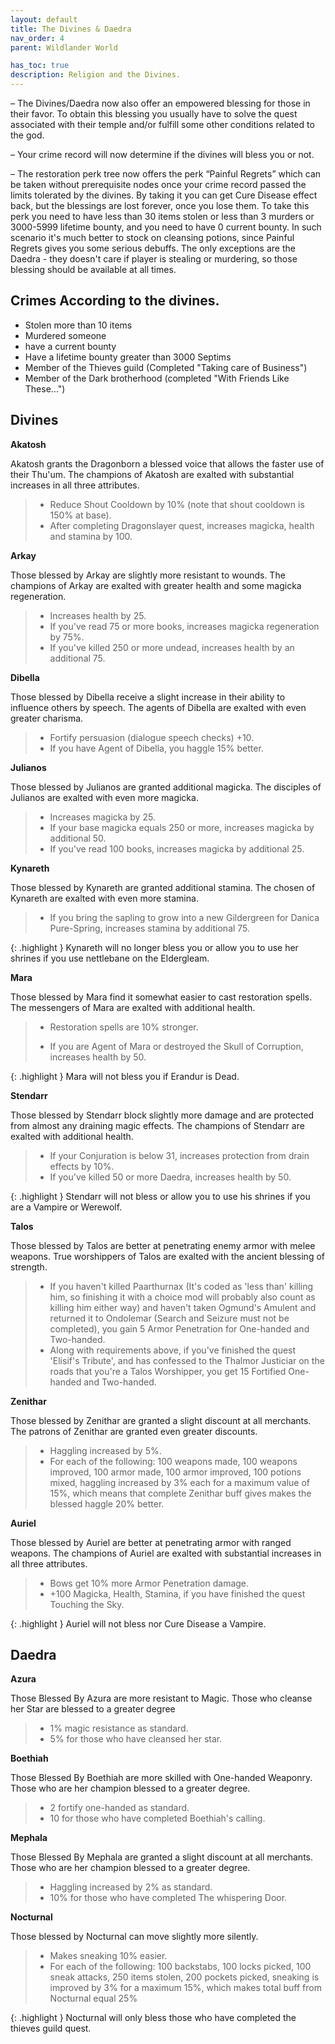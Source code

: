 ```yaml
---
layout: default
title: The Divines & Daedra
nav_order: 4
parent: Wildlander World

has_toc: true
description: Religion and the Divines.
---
```



– The Divines/Daedra now also offer an empowered blessing for those in their favor. To obtain this blessing you usually have to solve the quest associated with their temple and/or fulfill some other conditions related to the god.

– Your crime record will now determine if the divines will bless you or not.

– The restoration perk tree now offers the perk “Painful Regrets” which can be taken without prerequisite nodes once your crime record passed the limits tolerated by the divines. By taking it you can get Cure Disease effect back, but the blessings are lost forever, once you lose them. To take this perk you need to have less than 30 items stolen or less than 3 murders or 3000-5999 lifetime bounty, and you need to have 0 current bounty. In such scenario it's much better to stock on cleansing potions, since Painful Regrets gives you some serious debuffs. The only exceptions are the Daedra - they doesn't care if player is stealing or murdering, so those blessing should be available at all times.



## Crimes According to the divines.

* Stolen more than 10 items
* Murdered someone
* have a current bounty
* Have a lifetime bounty greater than 3000 Septims
* Member of the Thieves guild (Completed "Taking care of Business")
* Member of the Dark brotherhood (completed "With Friends Like These...")


## Divines

**Akatosh**

Akatosh grants the Dragonborn a blessed voice that allows the faster use of their Thu'um. The champions of Akatosh are exalted with substantial increases in all three attributes.

> * Reduce Shout Cooldown by 10% (note that shout cooldown is 150% at base).
> * After completing Dragonslayer quest, increases magicka, health and stamina by 100.

**Arkay**

Those blessed by Arkay are slightly more resistant to wounds. The champions of Arkay are exalted with greater health and some magicka regeneration.

> * Increases health by 25.
> * If you've read 75 or more books, increases magicka regeneration by 75%.
> * If you've killed 250 or more undead, increases health by an additional 75.

**Dibella**

Those blessed by Dibella receive a slight increase in their ability to influence others by speech. The agents of Dibella are exalted with even greater charisma.

> * Fortify persuasion (dialogue speech checks) +10.
> * If you have Agent of Dibella, you haggle 15% better.

**Julianos**

Those blessed by Julianos are granted additional magicka. The disciples of Julianos are exalted with even more magicka.

> * Increases magicka by 25.
> * If your base magicka equals 250 or more, increases magicka by additional 50.
> * If you've read 100 books, increases magicka by additional 25.

**Kynareth**

Those blessed by Kynareth are granted additional stamina. The chosen of Kynareth are exalted with even more stamina.

> * If you bring the sapling to grow into a new Gildergreen for Danica Pure-Spring, increases stamina by additional 75.

{: .highlight }
Kynareth will no longer bless you or allow you to use her shrines if you use nettlebane on the Eldergleam.

**Mara**

Those blessed by Mara find it somewhat easier to cast restoration spells. The messengers of Mara are exalted with additional health.

> * Restoration spells are 10% stronger.
>
> * If you are Agent of Mara or destroyed the Skull of Corruption, increases health by 50.

{: .highlight } 
Mara will not bless you if Erandur is Dead.

**Stendarr**

Those blessed by Stendarr block slightly more damage and are protected from almost any draining magic effects. The champions of Stendarr are exalted with additional health.

> * If your Conjuration is below 31, increases protection from drain effects by 10%.
> * If you've killed 50 or more Daedra, increases health by 50.

{: .highlight } 
Stendarr will not bless or allow you to use his shrines if you are a Vampire or Werewolf. 

**Talos**

Those blessed by Talos are better at penetrating enemy armor with melee weapons. True worshippers of Talos are exalted with the ancient blessing of strength.

> * If you haven't killed Paarthurnax (It's coded as 'less than' killing him, so finishing it with a choice mod will probably also count as killing him either way) and haven't taken Ogmund's Amulent and returned it to Ondolemar (Search and Seizure must not be completed), you gain 5 Armor Penetration for One-handed and Two-handed.
> * Along with requirements above, if you've finished the quest 'Elisif's Tribute', and has confessed to the Thalmor Justiciar on the roads that you're a Talos Worshipper, you get 15 Fortified One-handed and Two-handed.

**Zenithar**

Those blessed by Zenithar are granted a slight discount at all merchants. The patrons of Zenithar are granted even greater discounts.

> * Haggling increased by 5%.
> * For each of the following: 100 weapons made, 100 weapons improved, 100 armor made, 100 armor improved, 100 potions mixed, haggling increased by 3% each for a maximum value of 15%, which means that complete Zenithar buff gives makes the blessed haggle 20% better.

**Auriel**

Those blessed by Auriel are better at penetrating armor with ranged weapons. The champions of Auriel are exalted with substantial increases in all three attributes.

> * Bows get 10% more Armor Penetration damage.
> * +100 Magicka, Health, Stamina, if you have finished the quest Touching the Sky.

{: .highlight }
Auriel will not bless nor Cure Disease a Vampire.

## Daedra

**Azura**

Those Blessed By Azura are more resistant to Magic. Those who cleanse her Star are blessed to a greater degree

> * 1% magic resistance as standard.
> * 5% for those who have cleansed her star.

**Boethiah**


Those Blessed By Boethiah are more skilled with One-handed Weaponry. Those who are her champion blessed to a greater degree.

> * 2 fortify one-handed as standard.
> * 10 for those who have completed Boethiah's calling.

**Mephala**

Those Blessed By Mephala are granted a slight discount at all merchants. Those who are her champion blessed to a greater degree.

> * Haggling increased by 2% as standard.
> * 10% for those who have completed The whispering Door.


**Nocturnal**

Those blessed by Nocturnal can move slightly more silently.

> * Makes sneaking 10% easier.
> * For each of the following: 100 backstabs, 100 locks picked, 100 sneak attacks, 250 items stolen, 200 pockets picked, sneaking is improved by 3% for a maximum 15%, which makes total buff from Nocturnal equal 25%

{: .highlight }
Nocturnal will only bless those who have completed the thieves guild quest.
